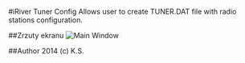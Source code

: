 #iRiver Tuner Config
Allows user to create TUNER.DAT file with radio stations configuration.

##Zrzuty ekranu
![Main Window](/dasdwe/iriver-tuner-config/raw/fbc4a1b509ef87b4a8fa9c5988ea105d522aa551/img/main_window.png "Main Window")

##Author
2014 (c) K.S.